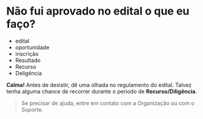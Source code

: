 # Não fui aprovado no edital o que eu faço? 

- edital
- oportunidade
- inscrição
- Resultado
- Recurso
- Deligência


**Calma!** Antes de desistir, dê uma olhada no regulamento do edital. Talvez tenha alguma chance de recorrer durante o periodo de **Recurso/Diligência**. 

> Se precisar de ajuda, entre em contato com a Organização ou com o Suporte.
